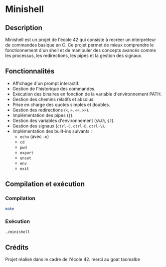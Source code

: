 # Minishell

## Description
Minishell est un projet de l'école 42 qui consiste à recréer un interpréteur de commandes basique en C. Ce projet permet de mieux comprendre le fonctionnement d'un shell et de manipuler des concepts avancés comme les processus, les redirections, les pipes et la gestion des signaux.

## Fonctionnalités
- Affichage d'un prompt interactif.
- Gestion de l'historique des commandes.
- Exécution des binaires en fonction de la variable d'environnement PATH.
- Gestion des chemins relatifs et absolus.
- Prise en charge des quotes simples et doubles.
- Gestion des redirections (`<`, `>`, `<<`, `>>`).
- Implémentation des pipes (`|`).
- Gestion des variables d'environnement (`$VAR`, `$?`).
- Gestion des signaux (`ctrl-C`, `ctrl-D`, `ctrl-\`).
- Implémentation des built-ins suivants :
  - `echo` (avec `-n`)
  - `cd`
  - `pwd`
  - `export`
  - `unset`
  - `env`
  - `exit`

## Compilation et exécution
### Compilation
```sh
make
```
### Exécution
```sh
./minishell
```

## Crédits
Projet réalisé dans le cadre de l'école 42.
merci au goat taomalbe

